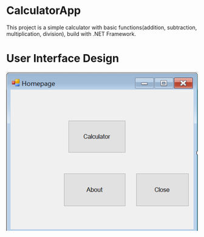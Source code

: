 # CalculatorApp

This project is a simple calculator with basic functions(addition, subtraction, multiplication, division), build with .NET Framework.


# User Interface Design
![](Images/Homepage.png)
